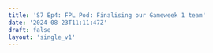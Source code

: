 ```yaml
---
title: 'S7 Ep4: FPL Pod: Finalising our Gameweek 1 team'
date: '2024-08-23T11:11:47Z'
draft: false
layout: 'single_v1'
---
```

